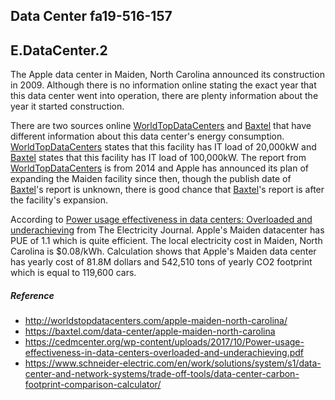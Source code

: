 ## Data Center fa19-516-157
  ## E.DataCenter.2
The Apple data center in Maiden, North Carolina announced its construction in 2009. Although there is no information online stating the exact year that this data center went into operation, there are plenty information about the year it started construction. 

There are two sources online [WorldTopDataCenters](http://worldstopdatacenters.com/apple-maiden-north-carolina/) and [Baxtel](https://baxtel.com/data-center/apple-maiden-north-carolina) that have different information about this data center's energy consumption. [WorldTopDataCenters](http://worldstopdatacenters.com/apple-maiden-north-carolina/) states that this facility has IT load of 20,000kW and [Baxtel](https://baxtel.com/data-center/apple-maiden-north-carolina) states that this facility has IT load of 100,000kW. The report from [WorldTopDataCenters](http://worldstopdatacenters.com/apple-maiden-north-carolina/) is from 2014 and Apple has announced its plan of expanding the Maiden facility since then, though the publish date of  [Baxtel](https://baxtel.com/data-center/apple-maiden-north-carolina)'s report is unknown, there is good chance that [Baxtel](https://baxtel.com/data-center/apple-maiden-north-carolina)'s report is after the facility's expansion. 

According to [Power usage effectiveness in data centers: Overloaded and
underachieving](https://cedmcenter.org/wp-content/uploads/2017/10/Power-usage-effectiveness-in-data-centers-overloaded-and-underachieving.pdf) from The Electricity Journal. Apple's Maiden datacenter has PUE of 1.1 which is quite efficient. The local electricity cost in Maiden, North Carolina is $0.08/kWh. Calculation shows that Apple's Maiden data center has yearly cost of 81.8M dollars and 542,510 tons of yearly CO2 footprint which is equal to 119,600 cars.

##### Reference
* <http://worldstopdatacenters.com/apple-maiden-north-carolina/>
* <https://baxtel.com/data-center/apple-maiden-north-carolina>
* <https://cedmcenter.org/wp-content/uploads/2017/10/Power-usage-effectiveness-in-data-centers-overloaded-and-underachieving.pdf>
* <https://www.schneider-electric.com/en/work/solutions/system/s1/data-center-and-network-systems/trade-off-tools/data-center-carbon-footprint-comparison-calculator/>